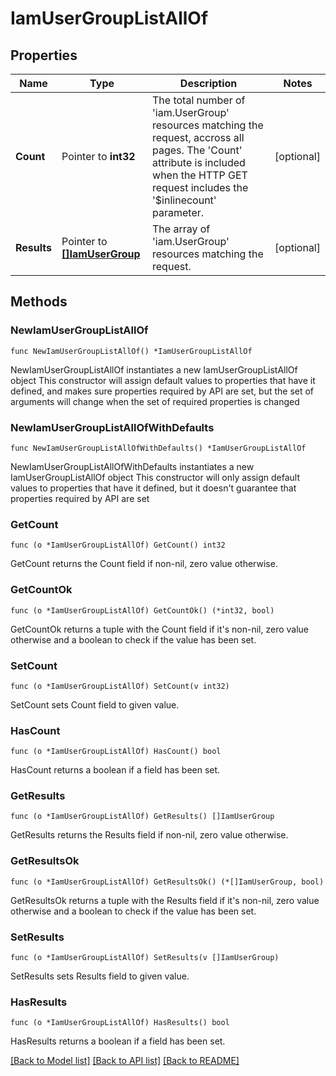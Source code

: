 # IamUserGroupListAllOf

## Properties

Name | Type | Description | Notes
------------ | ------------- | ------------- | -------------
**Count** | Pointer to **int32** | The total number of &#39;iam.UserGroup&#39; resources matching the request, accross all pages. The &#39;Count&#39; attribute is included when the HTTP GET request includes the &#39;$inlinecount&#39; parameter. | [optional] 
**Results** | Pointer to [**[]IamUserGroup**](iam.UserGroup.md) | The array of &#39;iam.UserGroup&#39; resources matching the request. | [optional] 

## Methods

### NewIamUserGroupListAllOf

`func NewIamUserGroupListAllOf() *IamUserGroupListAllOf`

NewIamUserGroupListAllOf instantiates a new IamUserGroupListAllOf object
This constructor will assign default values to properties that have it defined,
and makes sure properties required by API are set, but the set of arguments
will change when the set of required properties is changed

### NewIamUserGroupListAllOfWithDefaults

`func NewIamUserGroupListAllOfWithDefaults() *IamUserGroupListAllOf`

NewIamUserGroupListAllOfWithDefaults instantiates a new IamUserGroupListAllOf object
This constructor will only assign default values to properties that have it defined,
but it doesn't guarantee that properties required by API are set

### GetCount

`func (o *IamUserGroupListAllOf) GetCount() int32`

GetCount returns the Count field if non-nil, zero value otherwise.

### GetCountOk

`func (o *IamUserGroupListAllOf) GetCountOk() (*int32, bool)`

GetCountOk returns a tuple with the Count field if it's non-nil, zero value otherwise
and a boolean to check if the value has been set.

### SetCount

`func (o *IamUserGroupListAllOf) SetCount(v int32)`

SetCount sets Count field to given value.

### HasCount

`func (o *IamUserGroupListAllOf) HasCount() bool`

HasCount returns a boolean if a field has been set.

### GetResults

`func (o *IamUserGroupListAllOf) GetResults() []IamUserGroup`

GetResults returns the Results field if non-nil, zero value otherwise.

### GetResultsOk

`func (o *IamUserGroupListAllOf) GetResultsOk() (*[]IamUserGroup, bool)`

GetResultsOk returns a tuple with the Results field if it's non-nil, zero value otherwise
and a boolean to check if the value has been set.

### SetResults

`func (o *IamUserGroupListAllOf) SetResults(v []IamUserGroup)`

SetResults sets Results field to given value.

### HasResults

`func (o *IamUserGroupListAllOf) HasResults() bool`

HasResults returns a boolean if a field has been set.


[[Back to Model list]](../README.md#documentation-for-models) [[Back to API list]](../README.md#documentation-for-api-endpoints) [[Back to README]](../README.md)


